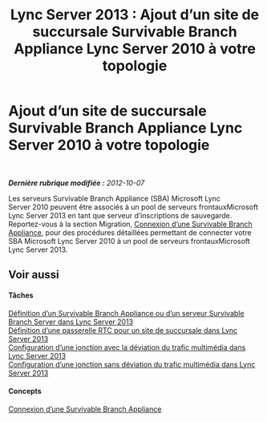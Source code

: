 ﻿---
title: 'Lync Server 2013 : Ajout d’un site de succursale Survivable Branch Appliance Lync Server 2010 à votre topologie'
TOCTitle: Ajout d’un site de succursale Survivable Branch Appliance Lync Server 2010 à votre topologie
ms:assetid: 2920d66e-6e1f-4f7f-89d8-510f004ac4c3
ms:mtpsurl: https://technet.microsoft.com/fr-fr/library/JJ688004(v=OCS.15)
ms:contentKeyID: 49891281
ms.date: 05/20/2016
mtps_version: v=OCS.15
ms.translationtype: HT
---

# Ajout d’un site de succursale Survivable Branch Appliance Lync Server 2010 à votre topologie

 

_**Dernière rubrique modifiée :** 2012-10-07_

Les serveurs Survivable Branch Appliance (SBA) Microsoft Lync Server 2010 peuvent être associés à un pool de serveurs frontauxMicrosoft Lync Server 2013 en tant que serveur d’inscriptions de sauvegarde. Reportez-vous à la section Migration, [Connexion d’une Survivable Branch Appliance](connect-a-survivable-branch-appliance.md), pour des procédures détaillées permettant de connecter votre SBA Microsoft Lync Server 2010 à un pool de serveurs frontauxMicrosoft Lync Server 2013.

## Voir aussi

#### Tâches

[Définition d’un Survivable Branch Appliance ou d’un serveur Survivable Branch Server dans Lync Server 2013](lync-server-2013-define-a-survivable-branch-appliance-or-server.md)  
[Définition d’une passerelle RTC pour un site de succursale dans Lync Server 2013](lync-server-2013-define-a-pstn-gateway-for-a-branch-site.md)  
[Configuration d’une jonction avec la déviation du trafic multimédia dans Lync Server 2013](lync-server-2013-configure-a-trunk-with-media-bypass.md)  
[Configuration d’une jonction sans déviation du trafic multimédia dans Lync Server 2013](lync-server-2013-configure-a-trunk-without-media-bypass.md)  

#### Concepts

[Connexion d’une Survivable Branch Appliance](connect-a-survivable-branch-appliance.md)

